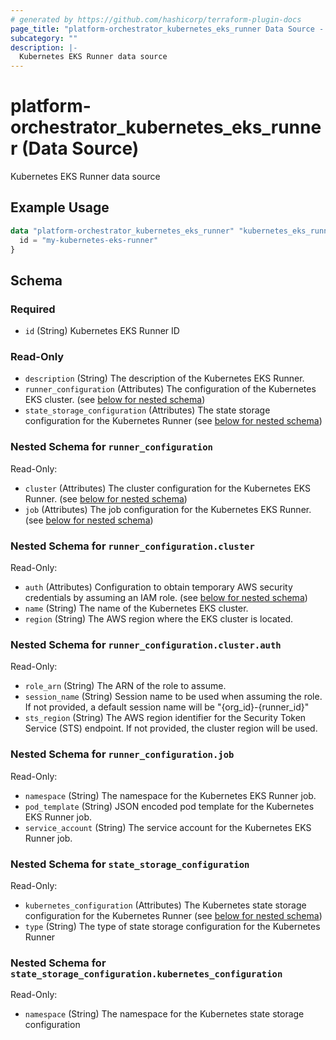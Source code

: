 ```yaml
---
# generated by https://github.com/hashicorp/terraform-plugin-docs
page_title: "platform-orchestrator_kubernetes_eks_runner Data Source - platform-orchestrator"
subcategory: ""
description: |-
  Kubernetes EKS Runner data source
---
```


# platform-orchestrator_kubernetes_eks_runner (Data Source)

Kubernetes EKS Runner data source

## Example Usage

```terraform
data "platform-orchestrator_kubernetes_eks_runner" "kubernetes_eks_runner" {
  id = "my-kubernetes-eks-runner"
}
```

<!-- schema generated by tfplugindocs -->
## Schema

### Required

- `id` (String) Kubernetes EKS Runner ID

### Read-Only

- `description` (String) The description of the Kubernetes EKS Runner.
- `runner_configuration` (Attributes) The configuration of the Kubernetes EKS cluster. (see [below for nested schema](#nestedatt--runner_configuration))
- `state_storage_configuration` (Attributes) The state storage configuration for the Kubernetes Runner (see [below for nested schema](#nestedatt--state_storage_configuration))

<a id="nestedatt--runner_configuration"></a>
### Nested Schema for `runner_configuration`

Read-Only:

- `cluster` (Attributes) The cluster configuration for the Kubernetes EKS Runner. (see [below for nested schema](#nestedatt--runner_configuration--cluster))
- `job` (Attributes) The job configuration for the Kubernetes EKS Runner. (see [below for nested schema](#nestedatt--runner_configuration--job))

<a id="nestedatt--runner_configuration--cluster"></a>
### Nested Schema for `runner_configuration.cluster`

Read-Only:

- `auth` (Attributes) Configuration to obtain temporary AWS security credentials by assuming an IAM role. (see [below for nested schema](#nestedatt--runner_configuration--cluster--auth))
- `name` (String) The name of the Kubernetes EKS cluster.
- `region` (String) The AWS region where the EKS cluster is located.

<a id="nestedatt--runner_configuration--cluster--auth"></a>
### Nested Schema for `runner_configuration.cluster.auth`

Read-Only:

- `role_arn` (String) The ARN of the role to assume.
- `session_name` (String) Session name to be used when assuming the role. If not provided, a default session name will be "{org_id}-{runner_id}"
- `sts_region` (String) The AWS region identifier for the Security Token Service (STS) endpoint. If not provided, the cluster region will be used.



<a id="nestedatt--runner_configuration--job"></a>
### Nested Schema for `runner_configuration.job`

Read-Only:

- `namespace` (String) The namespace for the Kubernetes EKS Runner job.
- `pod_template` (String) JSON encoded pod template for the Kubernetes EKS Runner job.
- `service_account` (String) The service account for the Kubernetes EKS Runner job.



<a id="nestedatt--state_storage_configuration"></a>
### Nested Schema for `state_storage_configuration`

Read-Only:

- `kubernetes_configuration` (Attributes) The Kubernetes state storage configuration for the Kubernetes Runner (see [below for nested schema](#nestedatt--state_storage_configuration--kubernetes_configuration))
- `type` (String) The type of state storage configuration for the Kubernetes Runner

<a id="nestedatt--state_storage_configuration--kubernetes_configuration"></a>
### Nested Schema for `state_storage_configuration.kubernetes_configuration`

Read-Only:

- `namespace` (String) The namespace for the Kubernetes state storage configuration

